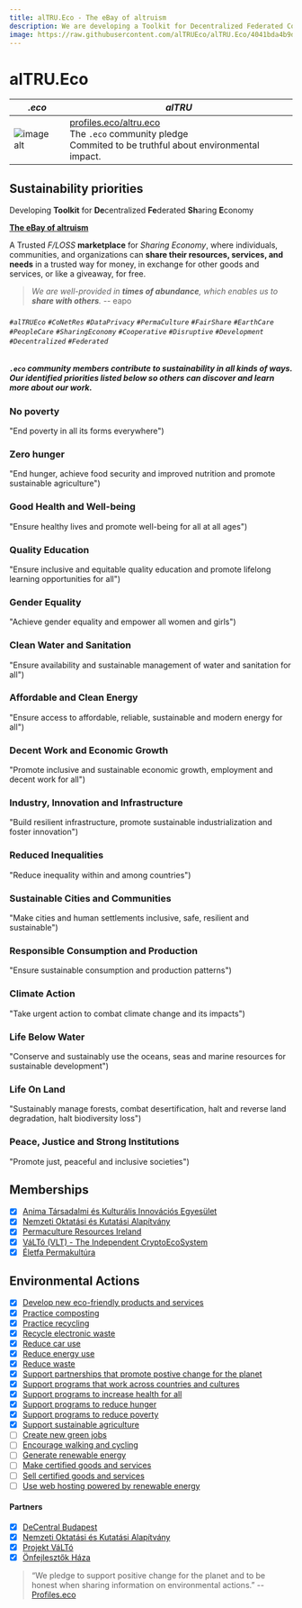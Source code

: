 ```yaml
---
title: alTRU.Eco - The eBay of altruism
description: We are developing a Toolkit for Decentralized Federated Collaborative Economy
image: https://raw.githubusercontent.com/alTRUEco/alTRU.Eco/4041bda4b9d33478e058198f930a72728e93688b/public/assets/images/alTRUEco-logo-sq-tr-c.png
---
```


# alTRU.Eco

| *.eco* | *alTRU* 
| -------- | -------- 
| ![image alt](https://cdn.profiles.eco/img/doteco-logo-ruby.svg ".eco Community Organization") | [profiles.eco/altru.eco](https://profiles.eco/altru.eco/)<br />The `.eco` community pledge<br />Commited to be truthful about environmental impact.

## Sustainability priorities

Developing **Toolkit** for **De**centralized **Fe**derated **Sh**aring **E**conomy

**[The eBay of altruism](https://github.com/alTRUEco/alTRUE.meteor)**

A Trusted _F/LOSS_ **marketplace** for _Sharing Economy_, where individuals, communities, and organizations can **share their resources, services, and needs** in a trusted way for money, in exchange for other goods and services, or like a giveaway, for free.

> _We are well-provided in **times of abundance**, which enables us to **share with others**._
> -- eapo


###### `#alTRUEco` `#CoNetRes` `#DataPrivacy` `#PermaCulture` `#FairShare` `#EarthCare` `#PeopleCare` `#SharingEconomy` `#Cooperative` `#Disruptive` `#Development` `#Decentralized` `#Federated`

##### `.eco` community members contribute to sustainability in all kinds of ways. Our identified priorities listed below so others can discover and learn more about our work.

### No poverty
"End poverty in all its forms everywhere")
### Zero hunger
"End hunger, achieve food security and improved nutrition and promote sustainable agriculture")
### Good Health and Well-being
"Ensure healthy lives and promote well-being for all at all ages")
### Quality Education
"Ensure inclusive and equitable quality education and promote lifelong learning opportunities for all")
### Gender Equality
"Achieve gender equality and empower all women and girls")
### Clean Water and Sanitation
"Ensure availability and sustainable management of water and sanitation for all")
### Affordable and Clean Energy
"Ensure access to affordable, reliable, sustainable and modern energy for all")
### Decent Work and Economic Growth
"Promote inclusive and sustainable economic growth, employment and decent work for all")
### Industry, Innovation and Infrastructure
"Build resilient infrastructure, promote sustainable industrialization and foster innovation")
### Reduced Inequalities
"Reduce inequality within and among countries")
### Sustainable Cities and Communities
"Make cities and human settlements inclusive, safe, resilient and sustainable")
### Responsible Consumption and Production
"Ensure sustainable consumption and production patterns")
### Climate Action
"Take urgent action to combat climate change and its impacts")
### Life Below Water
"Conserve and sustainably use the oceans, seas and marine resources for sustainable development")
### Life On Land
"Sustainably manage forests, combat desertification, halt and reverse land degradation, halt biodiversity loss")
### Peace, Justice and Strong Institutions
"Promote just, peaceful and inclusive societies")

## Memberships

- [x] [Anima Társadalmi és Kulturális Innovációs Egyesület](http://nagymadar.hu/anima-tarsadalmi-es-kulturalis-innovacios-egyesulet)
- [x] [Nemzeti Oktatási és Kutatási Alapítvány](https://noka.hu/)
- [x] [Permaculture Resources Ireland](http://pri.irish/)
- [x] [VáLTó (VLT) - The Independent CryptoEcoSystem](https://valto.ro/)
- [x] [Életfa Permakultúra](https://permaculture.hu/)

## Environmental Actions

- [x] [Develop new eco-friendly products and services](https://profiles.eco/profile/action/eco-friendly-products-services)
- [x] [Practice composting](https://profiles.eco/profile/action/composting)
- [x] [Practice recycling](https://profiles.eco/profile/action/recycling)
- [x] [Recycle electronic waste](https://profiles.eco/profile/action/ewaste-recycling)
- [x] [Reduce car use](https://profiles.eco/profile/action/reduce-car)
- [x] [Reduce energy use](https://profiles.eco/profile/action/reduce-energy)
- [x] [Reduce waste](https://profiles.eco/profile/action/reduce-waste)
- [x] [Support partnerships that promote postive change for the planet](https://profiles.eco/profile/action/partnerships)
- [x] [Support programs that work across countries and cultures](https://profiles.eco/profile/action/cross-cultural-programs)
- [x] [Support programs to increase health for all](https://profiles.eco/profile/action/health-programs)
- [x] [Support programs to reduce hunger](https://profiles.eco/profile/action/hunger-programs)
- [x] [Support programs to reduce poverty](https://profiles.eco/profile/action/poverty-programs)
- [x] [Support sustainable agriculture](https://profiles.eco/profile/action/sustainable-agriculture)
- [ ] [Create new green jobs](https://profiles.eco/profile/action/green-jobs)
- [ ] [Encourage walking and cycling](https://profiles.eco/profile/action/walking-biking)
- [ ] [Generate renewable energy](https://profiles.eco/profile/action/generate-renewable)
- [ ] [Make certified goods and services](https://profiles.eco/profile/action/make-certified-goods-services)
- [ ] [Sell certified goods and services](https://profiles.eco/profile/action/sell-certified-goods-services)
- [ ] [Use web hosting powered by renewable energy](https://profiles.eco/profile/action/green-hosting)

#### Partners

- [x] [DeCentral Budapest ](https://github.com/DeCentral-Budapest)
- [x] [Nemzeti Oktatási és Kutatási Alapítvány ](https://noka.hu/)
- [x] [Projekt VáLTó ](https://valto.ro/)
- [x] [Önfejlesztők Háza](https://onfejlesztok.hu/)

> “We pledge to support positive change for the planet and to be honest when sharing information on environmental actions.”
-- [Profiles.eco](https://profiles.eco/altru.eco/)
